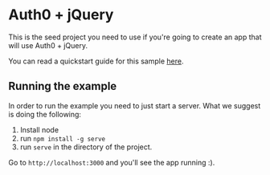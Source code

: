 # Auth0 + jQuery

This is the seed project you need to use if you're going to create an app that will use Auth0 + jQuery.

You can read a quickstart guide for this sample [here](https://auth0.com/docs/quickstart/spa/jquery).

## Running the example

In order to run the example you need to just start a server. What we suggest is doing the following:

1. Install node
2. run `npm install -g serve`
3. run `serve` in the directory of the project.

Go to `http://localhost:3000` and you'll see the app running :).
